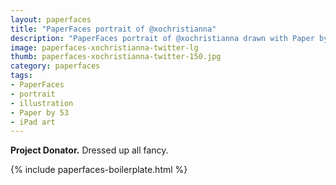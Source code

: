 ```yaml
---
layout: paperfaces
title: "PaperFaces portrait of @xochristianna"
description: "PaperFaces portrait of @xochristianna drawn with Paper by 53 on an iPad."
image: paperfaces-xochristianna-twitter-lg
thumb: paperfaces-xochristianna-twitter-150.jpg
category: paperfaces
tags: 
- PaperFaces
- portrait
- illustration
- Paper by 53
- iPad art
---
```


**Project Donator.** Dressed up all fancy.

{% include paperfaces-boilerplate.html %}